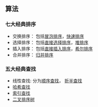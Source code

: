 ## 算法

### 七大经典排序

- 交换排序： 包括[冒泡排序](BubbleSort.js)，[快速排序](QuickSort.js)
- 选择排序： 包括[直接选择排序](SelectionSort.js)，[堆排序](HeapSort.js)
- 插入排序： 包括[直接插入排序](InsertSort.js)，[希尔排序](ShellSort.js)
- 合并排序： [归并排序](MergeSort.js)


### 五大经典查找

- 线性查找: 分为[顺序查找](SequenceSearch.js)， [折半查找](BinarySearch.js)
- [哈希查找](HashSearch.js)
- [索引查找](IndexSearch.js)
- [二叉排序树](BSTree.js)
